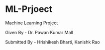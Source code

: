 # ML-Prjoect
Machine Learning Project  

Given By - Dr. Pawan Kumar Mall  

Submitted By - Hrishikesh Bharti, Kanishk Rao
